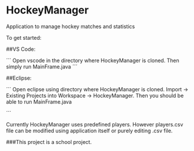 # HockeyManager
Application to manage hockey matches and statistics

To get started:

##VS Code:

´´´
Open vscode in the directory where HockeyManager is cloned.
Then simply run MainFrame.java
´´´

##Eclipse:

´´´
Open eclipse using directory where HockeyManager is cloned.
Import -> Existing Projects into Workspace -> HockeyManager.
Then you should be able to run MainFrame.java

´´´

Currently HockeyManager uses predefined players. However players.csv file can be modified using application itself or purely editing .csv file.

###This project is a school project.
